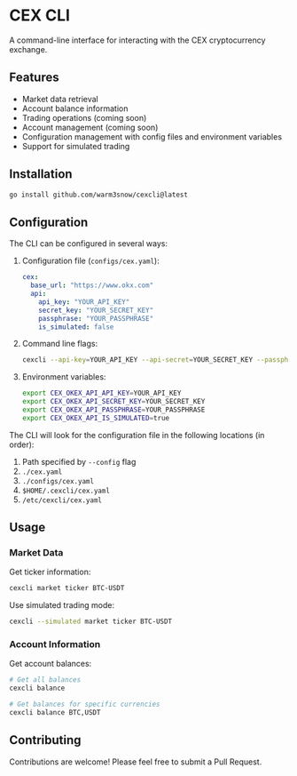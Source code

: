 # CEX CLI

A command-line interface for interacting with the CEX cryptocurrency exchange.

## Features

- Market data retrieval
- Account balance information
- Trading operations (coming soon)
- Account management (coming soon)
- Configuration management with config files and environment variables
- Support for simulated trading

## Installation

```bash
go install github.com/warm3snow/cexcli@latest
```

## Configuration

The CLI can be configured in several ways:

1. Configuration file (`configs/cex.yaml`):
   ```yaml
   cex:
     base_url: "https://www.okx.com"
     api:
       api_key: "YOUR_API_KEY"
       secret_key: "YOUR_SECRET_KEY"
       passphrase: "YOUR_PASSPHRASE"
       is_simulated: false
   ```

2. Command line flags:
   ```bash
   cexcli --api-key=YOUR_API_KEY --api-secret=YOUR_SECRET_KEY --passphrase=YOUR_PASSPHRASE --simulated
   ```

3. Environment variables:
   ```bash
   export CEX_OKEX_API_API_KEY=YOUR_API_KEY
   export CEX_OKEX_API_SECRET_KEY=YOUR_SECRET_KEY
   export CEX_OKEX_API_PASSPHRASE=YOUR_PASSPHRASE
   export CEX_OKEX_API_IS_SIMULATED=true
   ```

The CLI will look for the configuration file in the following locations (in order):
1. Path specified by `--config` flag
2. `./cex.yaml`
3. `./configs/cex.yaml`
4. `$HOME/.cexcli/cex.yaml`
5. `/etc/cexcli/cex.yaml`

## Usage

### Market Data

Get ticker information:
```bash
cexcli market ticker BTC-USDT
```

Use simulated trading mode:
```bash
cexcli --simulated market ticker BTC-USDT
```

### Account Information

Get account balances:
```bash
# Get all balances
cexcli balance

# Get balances for specific currencies
cexcli balance BTC,USDT
```

## Contributing

Contributions are welcome! Please feel free to submit a Pull Request. 